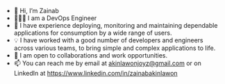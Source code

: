 - 👋 Hi, I’m Zainab 
- 👩🏽‍💻 I am a DevOps Engineer 
- 🌱 I have experience deploying, monitoring and maintaining dependable applications for consumption by a wide range of users.
- 💡 I have worked with a good number of developers and engineers across various teams, to bring simple and complex applications to life.
- 🤝 I am open to collaborations and work opportunities. 
- 📫 You can reach me by email at akinlawonjoyz@gmail.com or on LinkedIn at https://www.linkedin.com/in/zainabakinlawon

<!---
Venustrapflyyy/Venustrapflyyy is a ✨ special ✨ repository because its `README.md` (this file) appears on your GitHub profile.
You can click the Preview link to take a look at your changes.
--->
